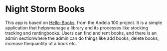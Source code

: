 # Night Storm Books

This app is based on [Hello-Books](https://drive.google.com/open?id=10ls6o9N6WqnJYm_PseXQ_EljablAoEX36hVUlYxc4xc), from the Andela 100 project.
It is a ​​simple​​ application​​ that​​ helps​​ manage​​ a ​​library​​ and ​​its ​​processes​​ like​​ stocking tracking ​​and​​ renting ​​books. ​​Users ​​can​​ find​​ and​​ rent​​ books, and there is ​​an​​ admin​​ section​​ where​​ the admin ​​can ​​do ​​things ​​like ​​add​​ books, ​​delete books, ​​increase ​​the ​​quantity ​​of ​​a ​​book​​ etc.
